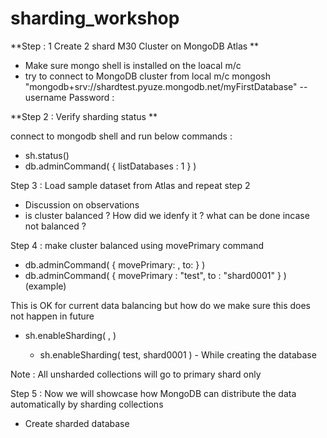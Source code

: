 # sharding_workshop

**Step : 1 Create 2 shard M30 Cluster on MongoDB Atlas **
 - Make sure mongo shell is installed on the loacal m/c
 - try to connect to MongoDB cluster from local m/c
      mongosh "mongodb+srv://shardtest.pyuze.mongodb.net/myFirstDatabase" --username <username>
      Password : 
 
**Step 2 : Verify sharding status **
 
 connect to mongodb shell and run below commands :
  -  sh.status()
  -  db.adminCommand( { listDatabases : 1 } )
 
 Step 3 : Load sample dataset from Atlas and repeat step 2
 
 - Discussion on observations
 - is cluster balanced ? How did we idenfy it ? what can be done incase not balanced ?
 
 Step 4 :  make cluster balanced using movePrimary command
 
 - db.adminCommand( { movePrimary: <databaseName>, to: <newPrimaryShard> } )
  - db.adminCommand( { movePrimary : "test", to : "shard0001" } ) (example)
 
 This is OK for current data balancing but how do we make sure this does not happen in future 
 
 - sh.enableSharding( <database>, <primary shard> )
   - sh.enableSharding( test, shard0001 ) - While creating the database
 
 Note : All unsharded collections will go to primary shard only
 
 Step 5 : Now we will showcase how MongoDB can distribute the data automatically by sharding collections
 
 - Create sharded database 
 
